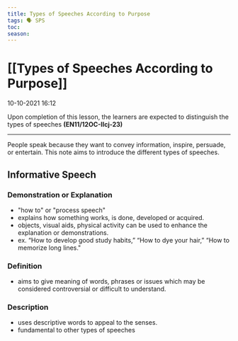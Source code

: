 ```yaml
---
title: Types of Speeches According to Purpose
tags: 🗣️ SPS
toc: 
season: 
---
```


# [[Types of Speeches According to Purpose]]
10-10-2021 16:12

Upon completion of this lesson, the learners are expected to distinguish the types of speeches **(EN11/12OC-IIcj-23)**

---

People speak because they want to convey information, inspire, persuade, or entertain. This note aims to introduce the different types of speeches.

## Informative Speech 
### Demonstration or Explanation
- "how to" or "process speech"
- explains how something works, is done, developed or acquired.
- objects, visual aids, physical activity can be used to enhance the explanation or demonstrations.
- ex. “How to develop good study habits,” “How to dye your hair,” “How to memorize long lines."

### Definition
- aims to give meaning of words, phrases or issues which may be considered controversial or difficult to understand.

### Description
- uses descriptive words to appeal to the senses.
- fundamental to other types of speeches






































